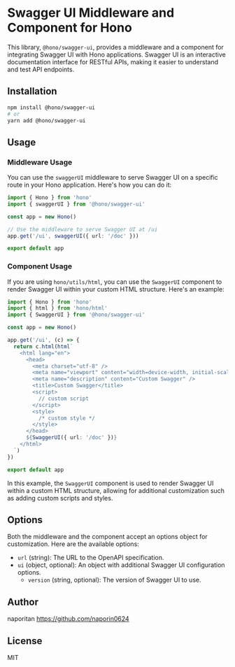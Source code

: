 # Swagger UI Middleware and Component for Hono

This library, `@hono/swagger-ui`, provides a middleware and a component for integrating Swagger UI with Hono applications. Swagger UI is an interactive documentation interface for RESTful APIs, making it easier to understand and test API endpoints.

## Installation

```bash
npm install @hono/swagger-ui
# or
yarn add @hono/swagger-ui
```

## Usage

### Middleware Usage

You can use the `swaggerUI` middleware to serve Swagger UI on a specific route in your Hono application. Here's how you can do it:

```ts
import { Hono } from 'hono'
import { swaggerUI } from '@hono/swagger-ui'

const app = new Hono()

// Use the middleware to serve Swagger UI at /ui
app.get('/ui', swaggerUI({ url: '/doc' }))

export default app
```

### Component Usage

If you are using `hono/utils/html`, you can use the `SwaggerUI` component to render Swagger UI within your custom HTML structure. Here's an example:

```ts
import { Hono } from 'hono'
import { html } from 'hono/html'
import { SwaggerUI } from '@hono/swagger-ui'

const app = new Hono()

app.get('/ui', (c) => {
  return c.html(html`
    <html lang="en">
      <head>
        <meta charset="utf-8" />
        <meta name="viewport" content="width=device-width, initial-scale=1" />
        <meta name="description" content="Custom Swagger" />
        <title>Custom Swagger</title>
        <script>
          // custom script
        </script>
        <style>
          /* custom style */
        </style>
      </head>
      ${SwaggerUI({ url: '/doc' })}
    </html>
  `)
})

export default app
```

In this example, the `SwaggerUI` component is used to render Swagger UI within a custom HTML structure, allowing for additional customization such as adding custom scripts and styles.

## Options

Both the middleware and the component accept an options object for customization. Here are the available options:

- `url` (string): The URL to the OpenAPI specification.
- `ui` (object, optional): An object with additional Swagger UI configuration options.
  - `version` (string, optional): The version of Swagger UI to use.

## Author

naporitan <https://github.com/naporin0624>

## License

MIT
